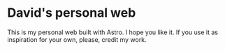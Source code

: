 # David's personal web

This is my personal web built with Astro. I hope you like it. If you use it as inspiration for your own, please, credit my work.